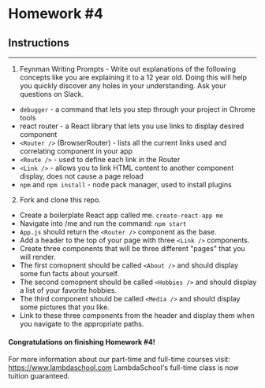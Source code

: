 # Homework #4

## Instructions
---
1. Feynman Writing Prompts - Write out explanations of the following concepts like you are explaining it to a 12 year old.  Doing this will help you quickly discover any holes in your understanding.  Ask your questions on Slack.

  * `debugger` - a command that lets you step through your project in Chrome tools
  * react router - a React library that lets you use links to display desired component
  * `<Router />` (BrowserRouter) - lists all the current links used and correlating component in your app
  * `<Route />` - used to define each link in the Router
  * `<Link />` - allows you to link HTML content to another component display, does not cause a page reload
  * `npm` and `npm install` - node pack manager, used to install plugins


2. Fork and clone this repo.

  * Create a boilerplate React app called me. `create-react-app me`
  * Navigate into /me and run the command: `npm start`
  * `App.js` should return the `<Router />` component as the base.
  * Add a header to the top of your page with three `<Link />` components.
  * Create three components that will be three different "pages" that you will render.
  * The first comopnent should be called `<About />` and should display some fun facts about yourself.
  * The second comopnent should be called `<Hobbies />` and should display a list of your favorite hobbies.
  * The third component should be called `<Media />` and should display some pictures that you like.
  * Link to these three components from the header and display them when you navigate to the appropriate paths.



#### Congratulations on finishing Homework #4!

For more information about our part-time and full-time courses visit: https://www.lambdaschool.com
LambdaSchool's full-time class is now tuition guaranteed.  
